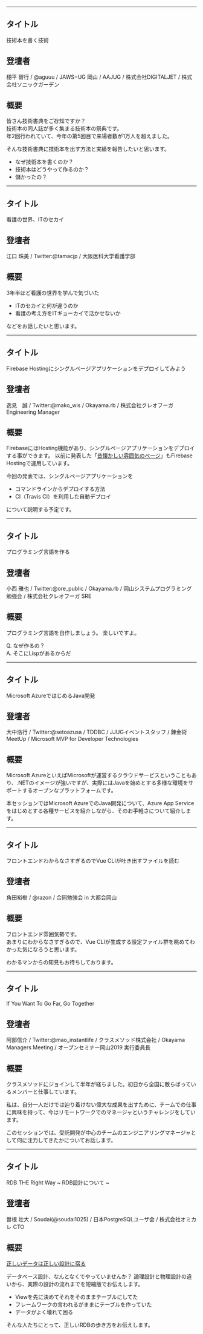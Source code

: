 ***

## タイトル

技術本を書く技術

## 登壇者

栩平 智行 / @aguuu / JAWS−UG 岡山 / AAJUG / 株式会社DIGITALJET / 株式会社ソニックガーデン

## 概要

皆さん技術書典をご存知ですか？  
技術本の同人誌が多く集まる技術本の祭典です。  
年2回行われていて、今年の第5回目で来場者数が1万人を超えました。

そんな技術書典に技術本を出す方法と実績を報告したいと思います。

- なぜ技術本を書くのか？
- 技術本はどうやって作るのか？
- 儲かったの？

***

## タイトル

看護の世界、ITのセカイ

## 登壇者

江口 珠美 / Twitter:@tamacjp / 大阪医科大学看護学部

## 概要

3年半ほど看護の世界を学んで気づいた

* ITのセカイと何が違うのか
* 看護の考え方をITギョーカイで活かせないか

などをお話したいと思います。

***

## タイトル

Firebase Hostingにシングルページアプリケーションをデプロイしてみよう

## 登壇者

逸見　誠 / Twitter:@mako_wis / Okayama.rb / 株式会社クレオフーガ Engineering Manager

## 概要

FirebaseにはHosting機能があり、シングルページアプリケーションをデプロイする事ができます。
以前に発表した「[昔懐かしい雰囲気のページ](https://teijigo-beer-ti.me/)」もFirebase Hostingで運用しています。

今回の発表では、シングルページアプリケーションを

- コマンドラインからデプロイする方法
- CI（Travis CI）を利用した自動デプロイ

について説明する予定です。

***

## タイトル

プログラミング言語を作る

## 登壇者

小西 雅也 / Twitter:@ore_public / Okayama.rb / 岡山システムプログラミング勉強会 / 株式会社クレオフーガ SRE

## 概要

プログラミング言語を自作しましょう。
楽しいですよ。

Q. なぜ作るの？  
A. そこにLispがあるからだ

***

## タイトル

Microsoft AzureではじめるJava開発

## 登壇者

大中浩行 / Twitter:@setoazusa / TDDBC / JJUGイベントスタッフ / 錬金術MeetUp / Microsoft MVP for Developer Technologies

## 概要

Microsoft AzureといえばMicrosoftが運営するクラウドサービスということもあり、.NETのイメージが強いですが、実際にはJavaを始めとする多様な環境をサポートするオープンなプラットフォームです。

本セッションではMicrosoft AzureでのJava開発について、Azure App Serviceをはじめとする各種サービスを紹介しながら、そのお手軽さについて紹介します。

*** 

## タイトル

フロントエンドわからなさすぎるのでVue CLIが吐き出すファイルを読む

## 登壇者

角田裕樹 / @razon / 合同勉強会 in 大都会岡山

## 概要

フロントエンド雰囲気勢です。  
あまりにわからなさすぎるので、Vue CLIが生成する設定ファイル群を眺めてわかった気になろうと思います。

わかるマンからの知見もお待ちしております。

***
  
## タイトル

If You Want To Go Far, Go Together

## 登壇者

阿部信介 / Twitter:@mao_instantlife / クラスメソッド株式会社 / Okayama Managers Meeting / オープンセミナー岡山2019 実行委員長

## 概要

クラスメソッドにジョインして半年が経ちました。初日から全国に散らばっているメンバーと仕事しています。

私は、自分一人だけでは辿り着けない偉大な成果を出すために、チームでの仕事に興味を持って、今はリモートワークでのマネージャというチャレンジをしています。

このセッションでは、受託開発が中心のチームのエンジニアリングマネージャとして何に注力してきたかについてお話します。

***

## タイトル

RDB THE Right Way ~ RDB設計について ~ 

## 登壇者

曽根 壮大 / Soudai(@soudai1025) / 日本PostgreSQLユーザ会 / 株式会社オミカレ CTO

## 概要

[正しいデータは正しい設計に宿る](https://soudai.hatenablog.com/entry/2018/08/31/222107) 

データベース設計、なんとなくでやっていませんか？
論理設計と物理設計の違いから、実際の設計の流れまでを短縮版でお伝えします。

- Viewを先に決めてそれをそのままテーブルにしてた
- フレームワークの言われるがままにテーブルを作っていた
- データがよく壊れて困る

そんな人たちにとって、正しいRDBの歩き方をお伝えします。
